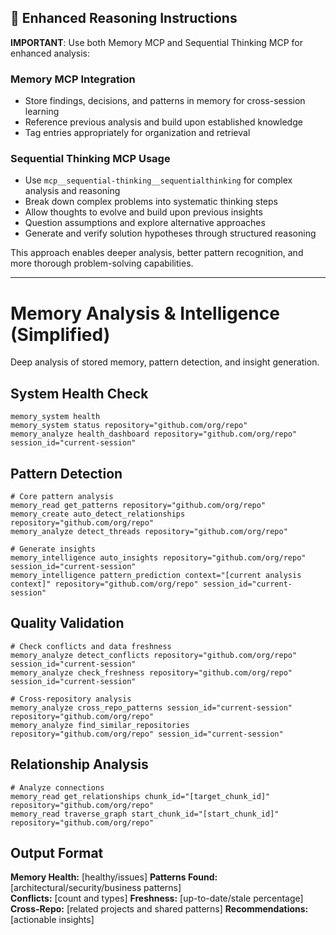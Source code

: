 ## 🧠 Enhanced Reasoning Instructions

**IMPORTANT**: Use both Memory MCP and Sequential Thinking MCP for enhanced analysis:

### Memory MCP Integration
- Store findings, decisions, and patterns in memory for cross-session learning
- Reference previous analysis and build upon established knowledge
- Tag entries appropriately for organization and retrieval

### Sequential Thinking MCP Usage  
- Use `mcp__sequential-thinking__sequentialthinking` for complex analysis and reasoning
- Break down complex problems into systematic thinking steps
- Allow thoughts to evolve and build upon previous insights
- Question assumptions and explore alternative approaches
- Generate and verify solution hypotheses through structured reasoning

This approach enables deeper analysis, better pattern recognition, and more thorough problem-solving capabilities.

---

# Memory Analysis & Intelligence (Simplified)

Deep analysis of stored memory, pattern detection, and insight generation.

## System Health Check

```
memory_system health
memory_system status repository="github.com/org/repo"
memory_analyze health_dashboard repository="github.com/org/repo" session_id="current-session"
```

## Pattern Detection

```
# Core pattern analysis
memory_read get_patterns repository="github.com/org/repo"
memory_create auto_detect_relationships repository="github.com/org/repo"
memory_analyze detect_threads repository="github.com/org/repo"

# Generate insights
memory_intelligence auto_insights repository="github.com/org/repo" session_id="current-session"
memory_intelligence pattern_prediction context="[current analysis context]" repository="github.com/org/repo" session_id="current-session"
```

## Quality Validation

```
# Check conflicts and data freshness
memory_analyze detect_conflicts repository="github.com/org/repo" session_id="current-session"
memory_analyze check_freshness repository="github.com/org/repo" session_id="current-session"

# Cross-repository analysis
memory_analyze cross_repo_patterns session_id="current-session" repository="github.com/org/repo"
memory_analyze find_similar_repositories repository="github.com/org/repo" session_id="current-session"
```

## Relationship Analysis

```
# Analyze connections
memory_read get_relationships chunk_id="[target_chunk_id]" repository="github.com/org/repo"
memory_read traverse_graph start_chunk_id="[start_chunk_id]" repository="github.com/org/repo"
```

## Output Format

**Memory Health:** [healthy/issues]
**Patterns Found:** [architectural/security/business patterns]  
**Conflicts:** [count and types]
**Freshness:** [up-to-date/stale percentage]
**Cross-Repo:** [related projects and shared patterns]
**Recommendations:** [actionable insights]